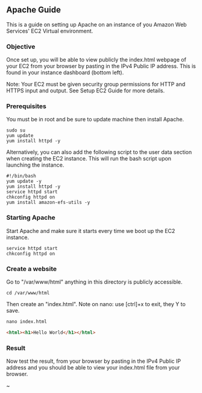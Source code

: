 ## Apache Guide
This is a guide on setting up Apache on an instance of you Amazon Web Services' EC2 Virtual environment.

### Objective
Once set up, you will be able to view publicly the index.html webpage of your EC2 from your browser by pasting in the IPv4 Public IP address. This is found in your instance dashboard (bottom left). 

Note: Your EC2 must be given security group permissions for HTTP and HTTPS input and output. See Setup EC2 Guide for more details. 

### Prerequisites
You must be in root and be sure to update machine then install Apache.
```
sudo su
yum update
yum install httpd -y
```

Alternatively, you can also add the following script to the user data section when creating the EC2 instance. This will run the bash script upon launching the instance.
```
#!/bin/bash
yum update -y
yum install httpd -y
service httpd start
chkconfig httpd on
yum install amazon-efs-utils -y
```

### Starting Apache
Start Apache and make sure it starts every time we boot up the EC2 instance.
```
service httpd start
chkconfig httpd on
```

### Create a website
Go to "/var/www/html" anything in this directory is publicly accessible.
```
cd /var/www/html
```

Then create an "index.html". Note on nano: use [ctrl]+x to exit, they Y to save.
```html
nano index.html

<html><h1>Hello World</h1></html>
```

### Result
Now test the result, from your browser by pasting in the IPv4 Public IP address and you should be able to view your index.html file from your browser.

~
